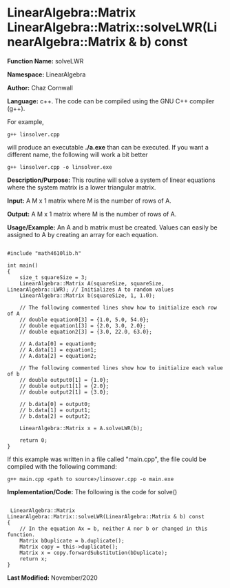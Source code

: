 # LinearAlgebra::Matrix LinearAlgebra::Matrix::solveLWR(LinearAlgebra::Matrix & b) const

**Function Name:**           solveLWR

**Namespace:**               LinearAlgebra

**Author:** Chaz Cornwall

**Language:** c++. The code can be compiled using the GNU C++ compiler (g++).

For example,

    g++ linsolver.cpp 

will produce an executable **./a.exe** than can be executed. If you want a different name, the following will work a bit
better

    g++ linsolver.cpp -o linsolver.exe

**Description/Purpose:** This routine will solve a system of linear equations where the system matrix is a lower triangular matrix.

**Input:** A M x 1 matrix where M is the number of rows of A.

**Output:** A M x 1 matrix where M is the number of rows of A.

**Usage/Example:** An A and b matrix must be created. Values can easily be assigned to A by creating an array for each equation. 

<pre><code> 
#include "math4610lib.h" 

int main()
{
    size_t squareSize = 3;
    LinearAlgebra::Matrix A(squareSize, squareSize, LinearAlgebra::LWR); // Initializes A to random values
    LinearAlgebra::Matrix b(squareSize, 1, 1.0);
    
    // The following commented lines show how to initialize each row of A
    // double equation0[3] = {1.0, 5.0, 54.0};
    // double equation1[3] = {2.0, 3.0, 2.0};
    // double equation2[3] = {3.0, 22.0, 63.0};
    
    // A.data[0] = equation0;
    // A.data[1] = equation1;
    // A.data[2] = equation2;
    
    // The following commented lines show how to initialize each value of b
    // double output0[1] = {1.0};
    // double output1[1] = {2.0};
    // double output2[1] = {3.0};
    
    // b.data[0] = output0;
    // b.data[1] = output1;
    // b.data[2] = output2;
   
    LinearAlgebra::Matrix x = A.solveLWR(b);
    
    return 0;
}
</pre></code>

If this example was written in a file called "main.cpp", the file could be compiled with the following command:

    g++ main.cpp <path to source>/linsover.cpp -o main.exe

**Implementation/Code:** The following is the code for solve()

<pre><code>
 LinearAlgebra::Matrix LinearAlgebra::Matrix::solveLWR(LinearAlgebra::Matrix & b) const
{
    // In the equation Ax = b, neither A nor b or changed in this function. 
    Matrix bDuplicate = b.duplicate(); 
    Matrix copy = this->duplicate();
    Matrix x = copy.forwardSubstitution(bDuplicate);
    return x;
}
</pre></code>

**Last Modified:** November/2020
